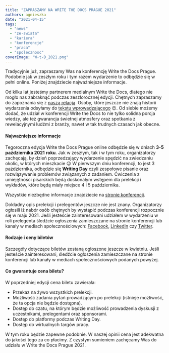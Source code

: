 ```yaml
---
title: "ZAPRASZAMY NA WRITE THE DOCS PRAGUE 2021"
authors: agnieszka
date: "2021-04-15"
tags:
  - "news"
  - "ze-swiata"
  - "kariera"
  - "konferencje"
  - "praca"
  - "spolecznosc"
coverImage: "W-t-D_2021.png"
---
```


Tradycyjnie już, zapraszamy Was na konferencję Write the Docs Prague. Podobnie
jak w zeszłym roku i tym razem wydarzenie to odbędzie się w pełni online.
Poniżej znajdziecie najważniejsze informacje.

<!--truncate-->

Od kilku lat jesteśmy partnerem medialnym Write the Docs, dlatego nie mogło nas
zabraknąć podczas zeszłorocznej edycji. Chętnych zapraszamy do zapoznania się z
[naszą relacją](http://techwriter.pl/relacja-z-write-the-docs-prague-2020-online/).
Osoby, które jeszcze nie znają historii wydarzenia odsyłamy do
[tekstu wprowadzającego](http://techwriter.pl/poznajcie-write-the-docs-europe/)
😉. Od siebie możemy dodać, że udział w konferencji Write the Docs to nie tylko
solidna porcja wiedzy, ale też gwarancja świetnej atmosfery oraz spotkania z
rewelacyjnymi ludźmi z branży, nawet w tak trudnych czasach jak obecne.

#### Najważniejsze informacje

Tegoroczna edycja Write the Docs Prague online odbędzie się w dniach **3-5
października 2021** **roku**. Jak w zeszłym, tak i w tym roku, organizatorzy
zachęcają, by dzień poprzedzający wydarzenie spędzić na zwiedzaniu okolic, w
których mieszkacie 😉 W pierwszym dniu konferencji, to jest 3 października,
odbędzie się **Writing Day** czyli zespołowe pisanie oraz rozwiązywanie
problemów związanych z zadaniem. Ćwiczenia z umiejętności pisarskich będą
doskonałym wstępem dla prelekcji i wykładów, które będą miały miejsce 4 i 5
października.

Wszystkie niezbędne informacje znajdziecie na
[stronie konferencji](https://www.writethedocs.org/conf/prague/2021/).

Dokładny opis prelekcji i prelegentów jeszcze nie jest znany. Organizatorzy
ogłosili iż nabór osób chętnych by wystąpić podczas konferencji rozpocznie się w
maju 2021. Jeśli jesteście zainteresowani udziałem w wydarzeniu w roli
prelegenta śledźcie ogłoszenia zamieszczane na stronie konferencji lub kanały w
mediach społecznościowych: [Facebook](https://www.facebook.com/WriteTheDocs),
[LinkedIn](https://www.linkedin.com/company/write-the-docs/) czy
[Twitter](https://twitter.com/writethedocs).

#### Rodzaje i ceny biletów

Szczegóły dotyczące biletów zostaną ogłoszone jeszcze w kwietniu. Jeśli
jesteście zainteresowani, śledźcie ogłoszenia zamieszczane na stronie
konferencji lub kanały w mediach społecznościowych podanych powyżej.

#### Co gwarantuje cena biletu?

W poprzedniej edycji cena biletu zawierała:

- Przekaz na żywo wszystkich prelekcji.
- Możliwość zadania pytań prowadzącym po prelekcji (istnieje możliwość, że ta
  opcja nie będzie dostępna).
- Dostęp do czatu, na którym będzie możliwość prowadzenia dyskusji z
  uczestnikami, prelegentami oraz sponsorami.
- Dostęp do platformy podczas Writing Day.
- Dostęp do wirtualnych targów pracy.

W tym roku będzie zapewne podobnie. W naszej opinii cena jest adekwatna do
jakości tego za co płacimy. Z czystym sumieniem zachęcamy Was do udziału w Write
the Docs Prague 2021.
